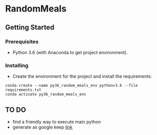 # RandomMeals

## Getting Started

### Prerequisites

* Python 3.6 (with Anaconda to get project environment).

### Installing

* Create the environment for the project and install the requirements: 
```
conda create --name py36_random_meals_env python=3.6 --file requirements.txt
conda activate py36_random_meals_env
```

## TO DO
* find a friendly way to execute main python
* generate as google keep [link](https://github.com/kiwiz/gkeepapi)